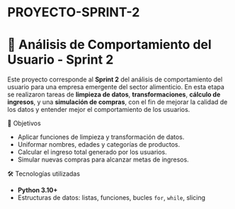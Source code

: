 # PROYECTO-SPRINT-2

# 🧠 Análisis de Comportamiento del Usuario - Sprint 2

Este proyecto corresponde al **Sprint 2** del análisis de comportamiento del usuario para una empresa emergente del sector alimenticio. En esta etapa se realizaron tareas de **limpieza de datos**, **transformaciones**, **cálculo de ingresos**, y una **simulación de compras**, con el fin de mejorar la calidad de los datos y entender mejor el comportamiento de los usuarios.


 📌 Objetivos

- Aplicar funciones de limpieza y transformación de datos.
- Uniformar nombres, edades y categorías de productos.
- Calcular el ingreso total generado por los usuarios.
- Simular nuevas compras para alcanzar metas de ingresos.

 🛠️ Tecnologías utilizadas

- **Python 3.10+**
- Estructuras de datos: listas, funciones, bucles `for`, `while`, slicing


